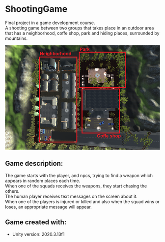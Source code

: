 # ShootingGame

Final project in a game development course. <br />
A shooting game between two groups that takes place in an outdoor area that has a neighborhood, coffe shop, park and hiding places, surrounded by mountains.<br />

<img src = "Game Pictures/from_above.PNG">

## Game description:
The game starts with the player, and npcs, trying to find a weapon which appears in random places each time.<br />
When one of the squads receives the weapons, they start chasing the others.<br />
The human player receives text messages on the screen about it.<br />
When one of the players is injured or killed and also when the squad wins or loses, an appropriate message will appear.<br />



## Game created with:
* Unity version: 2020.3.13f1 
